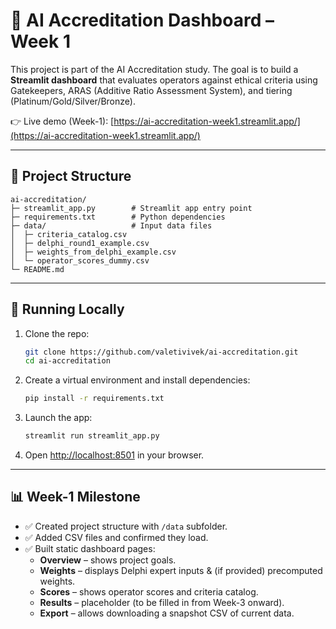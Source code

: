 # 🎯 AI Accreditation Dashboard – Week 1

This project is part of the AI Accreditation study. The goal is to build a **Streamlit dashboard** that evaluates operators against ethical criteria using Gatekeepers, ARAS (Additive Ratio Assessment System), and tiering (Platinum/Gold/Silver/Bronze).

👉 Live demo (Week-1): [https://ai-accreditation-week1.streamlit.app/](https://ai-accreditation-week1.streamlit.app/)

---

## 📂 Project Structure
```
ai-accreditation/
├─ streamlit_app.py        # Streamlit app entry point
├─ requirements.txt        # Python dependencies
├─ data/                   # Input data files
│  ├─ criteria_catalog.csv
│  ├─ delphi_round1_example.csv
│  ├─ weights_from_delphi_example.csv
│  └─ operator_scores_dummy.csv
└─ README.md
```

---

## 🚀 Running Locally
1. Clone the repo:
   ```bash
   git clone https://github.com/valetivivek/ai-accreditation.git
   cd ai-accreditation
   ```
2. Create a virtual environment and install dependencies:
   ```bash
   pip install -r requirements.txt
   ```
3. Launch the app:
   ```bash
   streamlit run streamlit_app.py
   ```
4. Open [http://localhost:8501](http://localhost:8501) in your browser.

---

## 📊 Week-1 Milestone
- ✅ Created project structure with `/data` subfolder.  
- ✅ Added CSV files and confirmed they load.  
- ✅ Built static dashboard pages:
  - **Overview** – shows project goals.  
  - **Weights** – displays Delphi expert inputs & (if provided) precomputed weights.  
  - **Scores** – shows operator scores and criteria catalog.  
  - **Results** – placeholder (to be filled in from Week-3 onward).  
  - **Export** – allows downloading a snapshot CSV of current data.  

